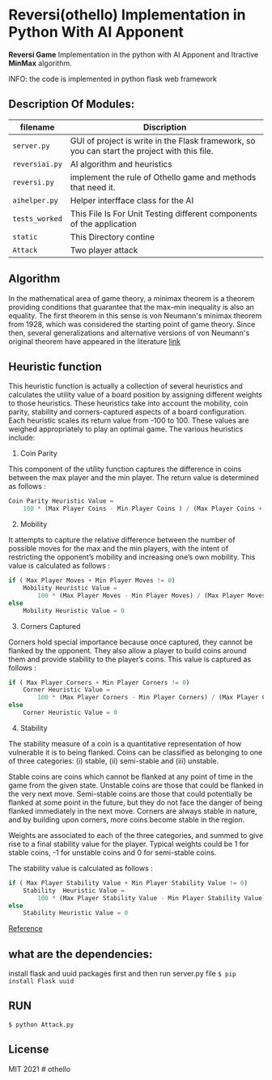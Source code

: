 # Reversi(othello) Implementation in Python With AI Apponent

**Reversi Game** Implementation in the python with AI Apponent and Itractive **MinMax** algorithm.

INFO: the code is implemented in python flask web framework

## Description Of Modules:

filename        | Discription 
--------------- |-----------------------------------------------------------
`server.py`     | GUI of project is write in the Flask framework, so you can start the project with this file.             
`reversiai.py`  | AI algorithm and heuristics        
`reversi.py`    | implement the rule of Othello game and methods that need it.             
`aihelper.py`   | Helper interfface class for the AI                 
`tests_worked`  | This File Is For Unit Testing different components of the application                  
`static`        | This Directory contine    
`Attack`	| Two player attack


## Algorithm
In the mathematical area of game theory, a minimax theorem is a theorem providing conditions that guarantee that the max–min inequality is also an equality. The first theorem in this sense is von Neumann's minimax theorem from 1928, which was considered the starting point of game theory. Since then, several generalizations and alternative versions of von Neumann's original theorem have appeared in the literature [link](https://en.wikipedia.org/wiki/Minimax_theorem)

## Heuristic function
This heuristic function is actually a collection of several heuristics and calculates the utility value of a board position by assigning different weights to those heuristics. These heuristics take into account the mobility, coin parity, stability and corners-captured aspects of a board configuration. Each heuristic scales its return value from -100 to 100. These values are weighed appropriately to play an optimal game. The various heuristics include:


1. Coin Parity
 
This component of the utility function captures the difference in coins between the max player and the min player. The return value is determined as follows :
```python
Coin Parity Heuristic Value =
	100 * (Max Player Coins - Min Player Coins ) / (Max Player Coins + Min Player Coins)
```

2. Mobility

It attempts to capture the relative difference between the number of possible moves for the max and the min players, with the intent of restricting the opponent’s mobility and increasing one’s own mobility. This value is calculated as follows :
``` python
if ( Max Player Moves + Min Player Moves != 0)
	Mobility Heuristic Value =
		100 * (Max Player Moves - Min Player Moves) / (Max Player Moves + Min Player Moves)
else
	Mobility Heuristic Value = 0
```

3. Corners Captured

Corners hold special importance because once captured, they cannot be flanked by the opponent. They also allow a player to build coins around them and provide stability to the player’s coins. This value is captured as follows :
``` python
if ( Max Player Corners + Min Player Corners != 0)
	Corner Heuristic Value =
		100 * (Max Player Corners - Min Player Corners) / (Max Player Corners + Min Player Corners)
else
	Corner Heuristic Value = 0
```

4. Stability

The stability measure of a coin is a quantitative representation of how vulnerable it is to being flanked. Coins can be classified as belonging to one of three categories: (i) stable, (ii) semi-stable and (iii) unstable.

Stable coins are coins which cannot be flanked at any point of time in the game from the given state. Unstable coins are those that could be flanked in the very next move. Semi-stable coins are those that could potentially be flanked at some point in the future, but they do not face the danger of being flanked immediately in the next move. Corners are always stable in nature, and by building upon corners, more coins become stable in the region.

Weights are associated to each of the three categories, and summed to give rise to a final stability value for the player. Typical weights could be 1 for stable coins, -1 for unstable coins and 0 for semi-stable coins.

The stability value is calculated as follows :
``` python
if ( Max Player Stability Value + Min Player Stability Value != 0)
	Stability  Heuristic Value =
		100 * (Max Player Stability Value - Min Player Stability Value) / (Max Player Stability Value + Min Player Stability Value)
else
	Stability Heuristic Value = 0
```
 [Reference](https://courses.cs.washington.edu/courses/cse573/04au/Project/mini1/RUSSIA/Final_Paper.pdf)

## 

## what are the dependencies:
install flask and uuid packages first and then run server.py file
` $ pip install Flask uuid `
## RUN
` $ python Attack.py `

## License
MIT 2021
#   o t h e l l o  
 